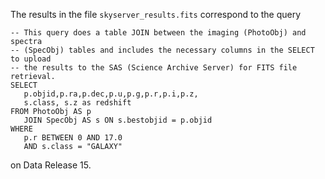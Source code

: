 The results in the file `skyserver_results.fits`
correspond to the query

```
-- This query does a table JOIN between the imaging (PhotoObj) and spectra
-- (SpecObj) tables and includes the necessary columns in the SELECT to upload
-- the results to the SAS (Science Archive Server) for FITS file retrieval.
SELECT 
   p.objid,p.ra,p.dec,p.u,p.g,p.r,p.i,p.z,
   s.class, s.z as redshift
FROM PhotoObj AS p
   JOIN SpecObj AS s ON s.bestobjid = p.objid
WHERE 
   p.r BETWEEN 0 AND 17.0
   AND s.class = "GALAXY"

```

on Data Release 15.